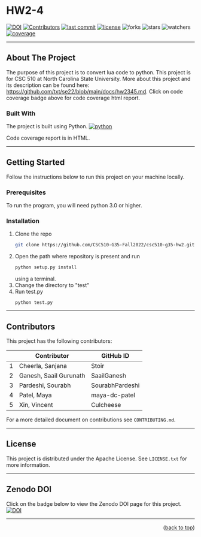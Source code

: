 
# HW2-4
[![DOI](https://zenodo.org/badge/531546264.svg)](https://zenodo.org/badge/latestdoi/531546264)
[![Contributors][contributors]][contributors-url]
[![last commit][last-commit]][last-commit-url]
[![license][license]][license-url]
![forks][forks]
![stars][stars]
![watchers][watchers]
[![coverage][coverage]][coverage-url]


<hr />

## About The Project
The purpose of this project is to convert lua code to python. This project is for CSC 510 at North Carolina State University. More about this project and its description can be found here: https://github.com/txt/se22/blob/main/docs/hw2345.md. Click on code coverage badge above for code coverage html report.

### Built With

The project is built using Python.
[![python][python]][python-url]

Code coverage report is in HTML. 
<hr />

## Getting Started

Follow the instructions below to run this project on your machine locally.

### Prerequisites

To run the program, you will need python 3.0 or higher.

### Installation
1. Clone the repo
   ```sh
   git clone https://github.com/CSC510-G35-Fall2022/csc510-g35-hw2.git
   ```
2. Open the path where repository is present and run 
   ```sh
   python setup.py install
   ```
   using a terminal.
3. Change the directory to "test"
4. Run test.py
   ```
   python test.py
   ```

<hr />

## Contributors

This project has the following contributors:

|    | Contributor            | GitHub ID       |
| -- | ---------------------- | ----------------|
|  1 | Cheerla, Sanjana       | Stoir           |
|  2 | Ganesh, Saail Gurunath | SaailGanesh     |
|  3 | Pardeshi, Sourabh      | SourabhPardeshi |
|  4 | Patel, Maya            | maya-dc-patel   |
|  5 | Xin, Vincent           | Culcheese       |

For a more detailed document on contributions see `CONTRIBUTING.md`.

<hr />

## License

This project is distributed under the Apache License. See `LICENSE.txt` for more information.

<hr />

## Zenodo DOI
Click on the badge below to view the Zenodo DOI page for this project. 
[![DOI](https://zenodo.org/badge/531546264.svg)](https://zenodo.org/badge/latestdoi/531546264)

<hr />

<p align="right">(<a href="#readme-top">back to top</a>)</p>

[contributors]: https://img.shields.io/github/contributors/maya-dc-patel/csc510-g35-hw1
[contributors-url]: https://github.com/CSC510-G35-Fall2022/csc510-g35-hw2/graphs/contributors

[last-commit]: https://img.shields.io/github/last-commit/maya-dc-patel/csc510-g35-hw1
[last-commit-url]: https://github.com/CSC510-G35-Fall2022/csc510-g35-hw2/commits/main

[license]: https://img.shields.io/badge/license-Apache-blue
[license-url]: https://github.com/CSC510-G35-Fall2022/csc510-g35-hw2/blob/main/LICENSE

[files]: https://github.com/CSC510-G35-Fall2022/csc510-g35-hw2

[forks]: https://img.shields.io/github/forks/CSC510-G35-Fall2022/csc510-g35-hw2?style=social

[stars]: https://img.shields.io/github/stars/CSC510-G35-Fall2022/csc510-g35-hw2?style=social

[watchers]: https://img.shields.io/github/watchers/CSC510-G35-Fall2022/csc510-g35-hw2?style=social

[python]: https://img.shields.io/badge/python-%3E%3D3.0-blue
[python-url]: https://www.python.org/

[tests]: https://img.shields.io/badge/tests-4%20passed%2C%200%20failed-blue
[tests-url]: https://github.com/maya-dc-patel/csc510-g35-hw1/tree/main/test

[coverage]: https://img.shields.io/badge/coverage-73%25-orange
[coverage-url]: https://github.com/CSC510-G35-Fall2022/csc510-g35-hw2/blob/main/coverage/index.html
